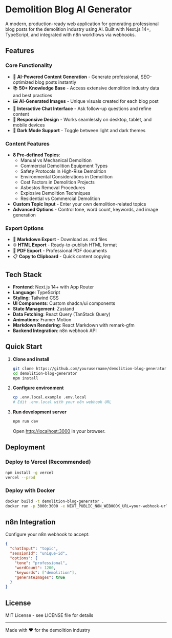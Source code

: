 # Demolition Blog AI Generator

A modern, production-ready web application for generating professional blog posts for the demolition industry using AI. Built with Next.js 14+, TypeScript, and integrated with n8n workflows via webhooks.

## Features

### Core Functionality
- 🤖 **AI-Powered Content Generation** - Generate professional, SEO-optimized blog posts instantly
- 📚 **50+ Knowledge Base** - Access extensive demolition industry data and best practices  
- 🖼️ **AI-Generated Images** - Unique visuals created for each blog post
- 💬 **Interactive Chat Interface** - Ask follow-up questions and refine content
- 📱 **Responsive Design** - Works seamlessly on desktop, tablet, and mobile devices
- 🌙 **Dark Mode Support** - Toggle between light and dark themes

### Content Features
- **8 Pre-defined Topics**:
  - Manual vs Mechanical Demolition
  - Commercial Demolition Equipment Types
  - Safety Protocols in High-Rise Demolition
  - Environmental Considerations in Demolition
  - Cost Factors in Demolition Projects
  - Asbestos Removal Procedures
  - Explosive Demolition Techniques
  - Residential vs Commercial Demolition
- **Custom Topic Input** - Enter your own demolition-related topics
- **Advanced Options** - Control tone, word count, keywords, and image generation

### Export Options
- 📄 **Markdown Export** - Download as .md files
- 🌐 **HTML Export** - Ready-to-publish HTML format
- 📑 **PDF Export** - Professional PDF documents
- 📋 **Copy to Clipboard** - Quick content copying

## Tech Stack

- **Frontend**: Next.js 14+ with App Router
- **Language**: TypeScript
- **Styling**: Tailwind CSS
- **UI Components**: Custom shadcn/ui components
- **State Management**: Zustand
- **Data Fetching**: React Query (TanStack Query)
- **Animations**: Framer Motion
- **Markdown Rendering**: React Markdown with remark-gfm
- **Backend Integration**: n8n webhook API

## Quick Start

1. **Clone and install**
   ```bash
   git clone https://github.com/yourusername/demolition-blog-generator.git
   cd demolition-blog-generator
   npm install
   ```

2. **Configure environment**
   ```bash
   cp .env.local.example .env.local
   # Edit .env.local with your n8n webhook URL
   ```

3. **Run development server**
   ```bash
   npm run dev
   ```

   Open [http://localhost:3000](http://localhost:3000) in your browser.

## Deployment

### Deploy to Vercel (Recommended)
```bash
npm install -g vercel
vercel --prod
```

### Deploy with Docker
```bash
docker build -t demolition-blog-generator .
docker run -p 3000:3000 -e NEXT_PUBLIC_N8N_WEBHOOK_URL=your-webhook-url demolition-blog-generator
```

## n8n Integration

Configure your n8n webhook to accept:
```json
{
  "chatInput": "topic",
  "sessionId": "unique-id",
  "options": {
    "tone": "professional",
    "wordCount": 1200,
    "keywords": ["demolition"],
    "generateImages": true
  }
}
```

## License

MIT License - see LICENSE file for details

---

Made with ❤️ for the demolition industry
